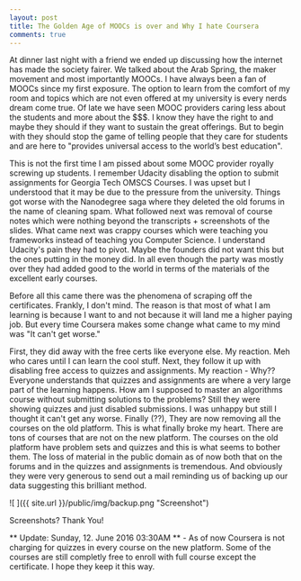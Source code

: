 ```yaml
---
layout: post
title: The Golden Age of MOOCs is over and Why I hate Coursera
comments: true
---
```


At dinner last night with a friend we ended up discussing how the internet has made the society fairer. We talked about the Arab Spring, the maker movement and most importantly MOOCs. I have always been a fan of MOOCs since my first exposure. The option to learn from the comfort of my room and topics which are not even offered at my university is every nerds dream come true. Of late we have seen MOOC providers caring less about the students and more about the $$$. I know they have the right to and maybe they should if they want to sustain the great offerings. But to begin with they should stop the game of telling people that they care for students and are here to "provides universal access to the world’s best education".

This is not the first time I am pissed about some MOOC provider royally screwing up students. I remember Udacity disabling the option to submit assignments for Georgia Tech OMSCS Courses. I was upset but I understood that it may be due to the pressure from the university. Things got worse with the Nanodegree saga where they deleted the old forums in the name of cleaning spam. What followed next was removal of course notes which were nothing beyond the transcripts + screenshots of the slides. What came next was crappy courses which were teaching you frameworks instead of teaching you Computer Science. I understand Udacity's pain they had to pivot. Maybe the founders did not want this but the ones putting in the money did. In all even though the party was mostly over they had added good to the world in terms of the materials of the excellent early courses.

Before all this came there was the phenomena of scraping off the certificates. Frankly, I don't mind. The reason is that most of what I am learning is because I want to and not because it will land me a higher paying job. But every time Coursera makes some change what came to my mind was "It can't get worse." 

First, they did away with the free certs like everyone else. My reaction. Meh who cares until I can learn the cool stuff.
Next, they follow it up with disabling free access to quizzes and assignments. My reaction - Why?? Everyone understands that quizzes and assignments are where a very large part of the learning happens. How am I supposed to master an algorithms course without submitting solutions to the problems? Still they were showing quizzes and just disabled submissions. I was unhappy but still I thought it can't get any worse.
Finally (??), They are now removing all the courses on the old platform. This is what finally broke my heart. There are tons of courses that are not on the new platform. The courses on the old platform have problem sets and quizzes and this is what seems to bother them. The loss of material in the public domain as of now both that on the forums and in the quizzes and assignments is tremendous. And obviously they were very generous to send out a mail reminding us of backing up our data suggesting this brilliant method.

![ ]({{ site.url }}/public/img/backup.png  "Screenshot")

Screenshots? Thank You!

** Update: Sunday, 12. June 2016 03:30AM ** - As of now Coursera is not charging for quizzes in every course on the new platform. Some of the courses are still completly free to enroll with full course except the certificate. I hope they keep it this way.